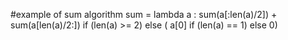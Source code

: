 #example of sum algorithm
sum = lambda a : sum(a[:len(a)/2]) + sum(a[len(a)/2:]) if (len(a) >= 2) else ( a[0] if (len(a) == 1) else 0)
